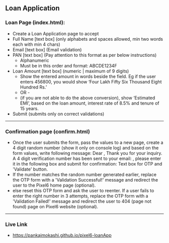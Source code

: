 ## Loan Application

### Loan Page (index.html): 

- Create a Loan Application page to accept
- Full Name [text box] (only alphabets and spaces allowed, min two words each with min 4 chars)
- Email [text box] (Email validation)
- PAN [text box] (Pay attention to this format as per below instructions)
    - Alphanumeric
    - Must be in this order and format: ABCDE1234F
- Loan Amount [text box] (numeric | maximum of 9 digits)
    - Show the entered amount in words beside the field. Eg if the user enters 456800, you would show ‘Four Lakh Fifty Six Thousand Eight Hundred Rs.’
    - OR -
    - (if you are not able to do the above conversion), show ‘Estimated EMI’, based on the loan amount, interest rate of 8.5% and tenure of 15 years.
- Submit (submits only on correct validations)

---

### Confirmation page (confirm.html)

- Once the user submits the form, pass the values to a new page, create a 4 digit random number (show it only on console log) and based on the form values, write following message:
Dear <First name of the user and not full name>,
Thank you for your inquiry. A 4 digit verification number has been sent to your email: <valid email from
previous page>, please enter it in the following box and submit for confirmation:
Text box for OTP and 'Validate' button.
- If the number matches the random number generated earlier, replace the OTP form with a 'Validation Successful!' message and redirect the user to the Pixel6 home page (optional).
- else reset this OTP form and ask the user to reenter. If a user fails to enter the right number in 3 attempts, replace the OTP form with a 'Validation Failed!' message and redirect the user to 404 (page not found) page on Pixel6 website (optional).

---

### Live Link

- https://pankajmokashi.github.io/pixel6-loanApp
